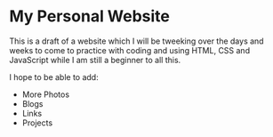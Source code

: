# My Personal Website 

This is a draft of a website which I will be tweeking over the days and weeks to come to practice with coding and using HTML, CSS and JavaScript while I am still a beginner to all this.

I hope to be able to add:

- More Photos 
- Blogs 
- Links 
- Projects 
